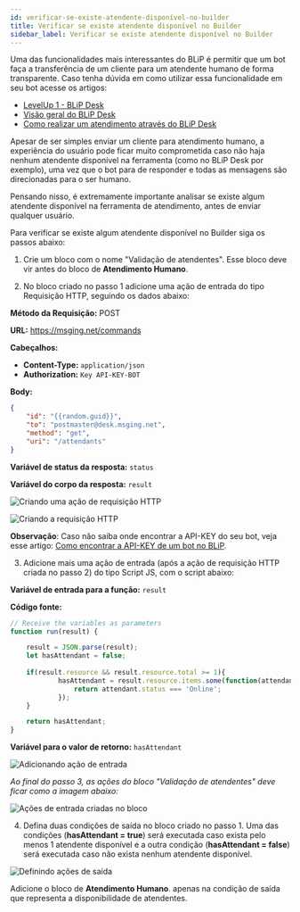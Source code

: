 ```yaml
---
id: verificar-se-existe-atendente-disponível-no-builder
title: Verificar se existe atendente disponível no Builder
sidebar_label: Verificar se existe atendente disponível no Builder
---
```


Uma das funcionalidades mais interessantes do BLiP é permitir que um bot faça a transferência de um cliente para um atendente humano de forma transparente. Caso tenha dúvida em como utilizar essa funcionalidade em seu bot acesse os artigos: 

* [LevelUp 1 - BLiP Desk](/docs/general/level-up/level-up-1-blip-desk) 
* [Visão geral do BLiP Desk](/docs/helpdesk/visao-geral-desk) 
* [Como realizar um atendimento através do BLiP Desk](/docs/helpdesk/como-realizar-um-atendimento-atraves-do-blip-desk)

Apesar de ser simples enviar um cliente para atendimento humano, a experiência do usuário pode ficar muito comprometida caso não haja nenhum atendente disponível na ferramenta (como no BLiP Desk por exemplo), uma vez que o bot para de responder e todas as mensagens são direcionadas para o ser humano.

Pensando nisso, é extremamente importante analisar se existe algum atendente disponível na ferramenta de atendimento, antes de enviar qualquer usuário.

Para verificar se existe algum atendente disponível no Builder siga os passos abaixo:

1. Crie um bloco com o nome "Validação de atendentes". Esse bloco deve vir antes do bloco de **Atendimento Humano**.

2. No bloco criado no passo 1 adicione uma ação de entrada do tipo Requisição HTTP, seguindo os dados abaixo:

**Método da Requisição:** POST

**URL:** <https://msging.net/commands>

**Cabeçalhos:**

* **Content-Type:** `application/json`
* **Authorization:** `Key API-KEY-BOT`

**Body:**

```json
{
    "id": "{{random.guid}}",
    "to": "postmaster@desk.msging.net",
    "method": "get",
    "uri": "/attendants"
}
```

**Variável de status da resposta:** `status`

**Variável do corpo da resposta:** `result`

![Criando uma ação de requisição HTTP](/img/builder/builder-verificar-se-existe-atendente-disponível-no-builder-1.png)

![Criando a requisição HTTP](/img/builder/builder-verificar-se-existe-atendente-disponível-no-builder-2.png)

**Observação**: Caso não saiba onde encontrar a API-KEY do seu bot, veja esse artigo: [Como encontrar a API-KEY de um bot no BLiP](/docs/api-sdks/como-encontrar-a-api-key-do-meu-bot).

3. Adicione mais uma ação de entrada (após a ação de requisição HTTP criada no passo 2) do tipo Script JS, com o script abaixo:

**Variável de entrada para a função:** `result`

**Código fonte:**

```javascript
// Receive the variables as parameters
function run(result) {

    result = JSON.parse(result);
    let hasAttendant = false;
    
    if(result.resource && result.resource.total >= 1){
            hasAttendant = result.resource.items.some(function(attendant){
                return attendant.status === 'Online';
            });
    }

    return hasAttendant;
}
```

**Variável para o valor de retorno:** `hasAttendant`

![Adicionando ação de entrada](/img/builder/builder-verificar-se-existe-atendente-disponível-no-builder-3.png)

*Ao final do passo 3, as ações do bloco "Validação de atendentes" deve ficar como a imagem abaixo:*

![Ações de entrada criadas no bloco](/img/builder/builder-verificar-se-existe-atendente-disponível-no-builder-4.png)

4. Defina duas condições de saída no bloco criado no passo 1. Uma das condições (**hasAttendant = true**) será executada caso exista pelo menos 1 atendente disponível e a outra condição (**hasAttendant = false**) será executada caso não exista nenhum atendente disponível.

![Definindo ações de saída](/img/builder/builder-verificar-se-existe-atendente-disponível-no-builder-5.png)

Adicione o bloco de **Atendimento Humano**. apenas na condição de saída que representa a disponibilidade de atendentes.



